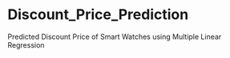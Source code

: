 # Discount_Price_Prediction
Predicted Discount Price of Smart Watches using Multiple Linear Regression
